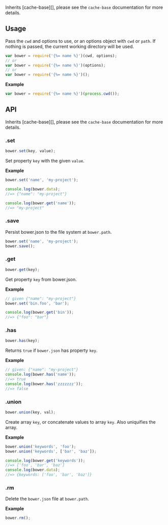 Inherits [cache-base][], please see the `cache-base` documentation for more details.

## Usage

Pass the `cwd` and options to use, or an options object with `cwd` or `path`. If nothing is passed, the current working directory will be used.

```js
var bower = require('{%= name %}')(cwd, options);
// or
var bower = require('{%= name %}')(options);
// or
var bower = require('{%= name %}')();
```

**Example**

```js
var bower = require('{%= name %}')(process.cwd());
```

## API

Inherits [cache-base][], please see the `cache-base` documentation for more details.

### .set

```js
bower.set(key, value);
```

Set property `key` with the given `value`.

**Example**

```js
bower.set('name', 'my-project');

console.log(bower.data);
//=> {"name": "my-project"}

console.log(bower.get('name'));
//=> "my-project"
```

### .save

Persist bower.json to the file system at `bower.path`.

```js
bower.set('name', 'my-project');
bower.save();
```

### .get

```js
bower.get(key);
```

Get property `key` from bower.json.

**Example**

```js
// given {"name": "my-project"}
bower.set('bin.foo', 'bar');

console.log(bower.get('bin'));
//=> {"foo": "bar"}
```

### .has

```js
bower.has(key);
```

Returns `true` if `bower.json` has property `key`.

**Example**

```js
// given: {"name": "my-project"}
console.log(bower.has('name'));
//=> true
console.log(bower.has('zzzzzzz'));
//=> false
```

### .union

```js
bower.union(key, val);
```

Create array `key`, or concatenate values to array `key`. Also uniquifies the array.

**Example**

```js
bower.union('keywords', 'foo');
bower.union('keywords', ['bar', 'baz']);

console.log(bower.get('keywords'));
//=> ['foo', 'bar', 'baz']
console.log(bower.data);
//=> {keywords: ['foo', 'bar', 'baz']}
```

### .rm

Delete the `bower.json` file at `bower.path`.

**Example**

```js
bower.rm();
```

